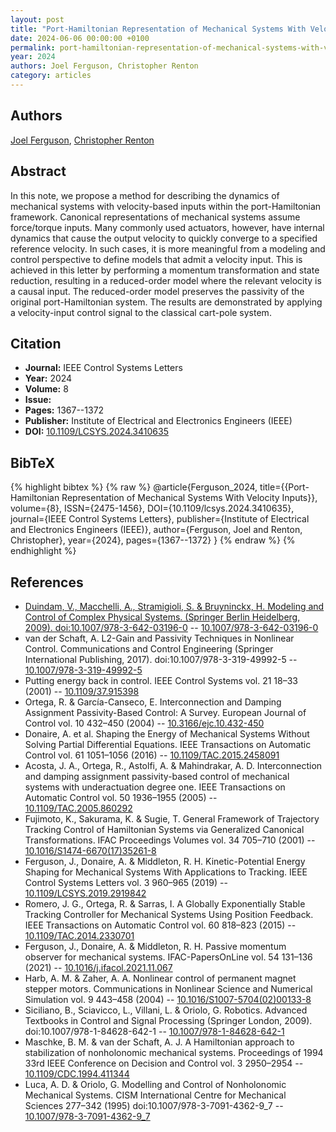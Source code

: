 ```yaml
---
layout: post
title: "Port-Hamiltonian Representation of Mechanical Systems With Velocity Inputs"
date: 2024-06-06 00:00:00 +0100
permalink: port-hamiltonian-representation-of-mechanical-systems-with-velocity-inputs
year: 2024
authors: Joel Ferguson, Christopher Renton
category: articles
---
```

 
## Authors
[Joel Ferguson](authors/joel_ferguson), [Christopher Renton](authors/christopher_renton)
 
## Abstract
In this note, we propose a method for describing the dynamics of mechanical systems with velocity-based inputs within the port-Hamiltonian framework. Canonical representations of mechanical systems assume force/torque inputs. Many commonly used actuators, however, have internal dynamics that cause the output velocity to quickly converge to a specified reference velocity. In such cases, it is more meaningful from a modeling and control perspective to define models that admit a velocity input. This is achieved in this letter by performing a momentum transformation and state reduction, resulting in a reduced-order model where the relevant velocity is a causal input. The reduced-order model preserves the passivity of the original port-Hamiltonian system. The results are demonstrated by applying a velocity-input control signal to the classical cart-pole system.
 
## Citation
- **Journal:** IEEE Control Systems Letters
- **Year:** 2024
- **Volume:** 8
- **Issue:** 
- **Pages:** 1367--1372
- **Publisher:** Institute of Electrical and Electronics Engineers (IEEE)
- **DOI:** [10.1109/LCSYS.2024.3410635](https://doi.org/10.1109/LCSYS.2024.3410635)
 
## BibTeX
{% highlight bibtex %}
{% raw %}
@article{Ferguson_2024,
  title={{Port-Hamiltonian Representation of Mechanical Systems With Velocity Inputs}},
  volume={8},
  ISSN={2475-1456},
  DOI={10.1109/lcsys.2024.3410635},
  journal={IEEE Control Systems Letters},
  publisher={Institute of Electrical and Electronics Engineers (IEEE)},
  author={Ferguson, Joel and Renton, Christopher},
  year={2024},
  pages={1367--1372}
}
{% endraw %}
{% endhighlight %}
 
## References
- [Duindam, V., Macchelli, A., Stramigioli, S. & Bruyninckx, H. Modeling and Control of Complex Physical Systems. (Springer Berlin Heidelberg, 2009). doi:10.1007/978-3-642-03196-0](modeling-and-control-of-complex-physical-systems) -- [10.1007/978-3-642-03196-0](https://doi.org/10.1007/978-3-642-03196-0)
- van der Schaft, A. L2-Gain and Passivity Techniques in Nonlinear Control. Communications and Control Engineering (Springer International Publishing, 2017). doi:10.1007/978-3-319-49992-5 -- [10.1007/978-3-319-49992-5](https://doi.org/10.1007/978-3-319-49992-5)
- Putting energy back in control. IEEE Control Systems vol. 21 18–33 (2001) -- [10.1109/37.915398](https://doi.org/10.1109/37.915398)
- Ortega, R. & García-Canseco, E. Interconnection and Damping Assignment Passivity-Based Control: A Survey. European Journal of Control vol. 10 432–450 (2004) -- [10.3166/ejc.10.432-450](https://doi.org/10.3166/ejc.10.432-450)
- Donaire, A. et al. Shaping the Energy of Mechanical Systems Without Solving Partial Differential Equations. IEEE Transactions on Automatic Control vol. 61 1051–1056 (2016) -- [10.1109/TAC.2015.2458091](https://doi.org/10.1109/TAC.2015.2458091)
- Acosta, J. A., Ortega, R., Astolfi, A. & Mahindrakar, A. D. Interconnection and damping assignment passivity-based control of mechanical systems with underactuation degree one. IEEE Transactions on Automatic Control vol. 50 1936–1955 (2005) -- [10.1109/TAC.2005.860292](https://doi.org/10.1109/TAC.2005.860292)
- Fujimoto, K., Sakurama, K. & Sugie, T. General Framework of Trajectory Tracking Control of Hamiltonian Systems via Generalized Canonical Transformations. IFAC Proceedings Volumes vol. 34 705–710 (2001) -- [10.1016/S1474-6670(17)35261-8](https://doi.org/10.1016/S1474-6670(17)35261-8)
- Ferguson, J., Donaire, A. & Middleton, R. H. Kinetic-Potential Energy Shaping for Mechanical Systems With Applications to Tracking. IEEE Control Systems Letters vol. 3 960–965 (2019) -- [10.1109/LCSYS.2019.2919842](https://doi.org/10.1109/LCSYS.2019.2919842)
- Romero, J. G., Ortega, R. & Sarras, I. A Globally Exponentially Stable Tracking Controller for Mechanical Systems Using Position Feedback. IEEE Transactions on Automatic Control vol. 60 818–823 (2015) -- [10.1109/TAC.2014.2330701](https://doi.org/10.1109/TAC.2014.2330701)
- Ferguson, J., Donaire, A. & Middleton, R. H. Passive momentum observer for mechanical systems. IFAC-PapersOnLine vol. 54 131–136 (2021) -- [10.1016/j.ifacol.2021.11.067](https://doi.org/10.1016/j.ifacol.2021.11.067)
- Harb, A. M. & Zaher, A. A. Nonlinear control of permanent magnet stepper motors. Communications in Nonlinear Science and Numerical Simulation vol. 9 443–458 (2004) -- [10.1016/S1007-5704(02)00133-8](https://doi.org/10.1016/S1007-5704(02)00133-8)
- Siciliano, B., Sciavicco, L., Villani, L. & Oriolo, G. Robotics. Advanced Textbooks in Control and Signal Processing (Springer London, 2009). doi:10.1007/978-1-84628-642-1 -- [10.1007/978-1-84628-642-1](https://doi.org/10.1007/978-1-84628-642-1)
- Maschke, B. M. & van der Schaft, A. J. A Hamiltonian approach to stabilization of nonholonomic mechanical systems. Proceedings of 1994 33rd IEEE Conference on Decision and Control vol. 3 2950–2954 -- [10.1109/CDC.1994.411344](https://doi.org/10.1109/CDC.1994.411344)
- Luca, A. D. & Oriolo, G. Modelling and Control of Nonholonomic Mechanical Systems. CISM International Centre for Mechanical Sciences 277–342 (1995) doi:10.1007/978-3-7091-4362-9_7 -- [10.1007/978-3-7091-4362-9_7](https://doi.org/10.1007/978-3-7091-4362-9_7)

